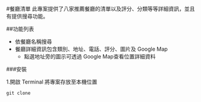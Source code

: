 #餐廳清單
此專案提供了八家推薦餐廳的清單以及評分、分類等等詳細資訊，並且有提供搜尋功能。

##功能列表
- 依餐廳名稱搜尋
- 餐廳詳細資訊包含類別、地址、電話、評分、圖片及 Google Map
  - 點選地址旁的圖示可透過 Google Map查看位置詳細資料

###安裝

1.開啟 Terminal 將專案存放至本機位置
```
git clone 
```
